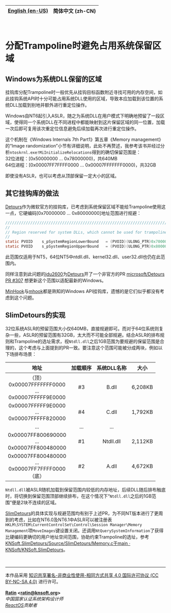 | [English (en-US)](./README.md) | **简体中文 (zh-CN)** |
| --- | --- |

&nbsp;

# 分配Trampoline时避免占用系统保留区域

## Windows为系统DLL保留的区域

挂钩库分配Trampoline时一般优先从挂钩目标函数附近寻找可用的内存空间，如此挂钩系统API时十分可能占用系统DLL使用的区域，导致本应加载到该位置的系统DLL加载到别地并额外进行重定位操作。

Windows自NT6起引入ASLR，随之为系统DLL在用户模式下明确地预留了一段区域，使得同一个系统DLL在不同进程中都能映射到这片保留区域的同一位置，加载一次后即可复用该次重定位信息避免后续加载再次进行重定位操作。

这个机制在《Windows Internals 7th Part1》第五章《Memory management》的“Image randomization”小节有详细说明，此处不再赘述，我参考该书并经过分析`ntoskrnl.exe!MiInitializeRelocations`得到的确切保留范围是：  
32位进程：[0x50000000 ... 0x78000000)，共640MB  
64位进程：[0x00007FF7FFFF0000 ... 0x00007FFFFFFF0000)，共32GB

即使没有ASLR，也可以考虑从顶部保留一定大小的区域。

## 其它挂钩库的做法

[Detours](https://github.com/microsoft/Detours)作为微软官方的挂钩库，已考虑到系统保留区域不能给Trampoline使用这一点，它硬编码[0x70000000 ... 0x80000000]地址范围进行规避：
```C
//////////////////////////////////////////////////////////////////////////////
//
// Region reserved for system DLLs, which cannot be used for trampolines.
//
static PVOID    s_pSystemRegionLowerBound   = (PVOID)(ULONG_PTR)0x70000000;
static PVOID    s_pSystemRegionUpperBound   = (PVOID)(ULONG_PTR)0x80000000;
```

此范围仅适用于NT5，64位NT5中ntdll.dll、kernel32.dll、user32.dll也仍在此范围内。

同样注意到此问题的[jdu2600](https://github.com/jdu2600)为[Detours](https://github.com/microsoft/Detours)开了一个非官方的PR [microsoft/Detours PR #307](https://github.com/microsoft/Detours/pull/307) 想更新这个范围以适配最新的Windows。

[MinHook](https://github.com/TsudaKageyu/minhook)与[mhook](https://github.com/martona/mhook)都是熟知的Windows API挂钩库，遗憾的是它们似乎都没有考虑到这个问题。

## SlimDetours的实现

32位系统ASLR的预留范围大小仅640MB，直接规避即可。而对于64位系统则复杂一些，ASLR的预留范围有32GB，太大而不可能全部规避。结合ASLR的排布规则和Trampoline的选址需求，视`Ntdll.dll`之后1GB范围为要规避的保留范围是合理的，这个考虑与上面提到的PR一致。要注意这个范围可能被分成两块，例如以下场排布场景：

| 地址 | 加载顺序 | 系统DLL名称 | 大小 |
| :---: | :---: | :---: | :---: |
| （顶）<br>0x00007FFFFFFF0000<br>...<br>0x00007FFFFF9E0000 | #3 | B.dll | 6,208KB |
| 0x00007FFFFF9E0000<br>...<br>0x00007FFFFF820000 | #4 | C.dll | 1,792KB |
| ... | ... | ... |
| 0x00007FF800690000<br>...<br>0x00007FF800480000 | #1 | Ntdll.dll | 2,112KB |
| 0x00007FF800480000<br>...<br>0x00007FF7FFFF0000<br>（底） | #2 | A.dll | 4,672KB |

`Ntdll.dll`被ASLR随机加载到保留范围内较低的内存地址，后续DLL随后排布触底时，将切换到保留范围顶部继续排布，在这个情况下“`Ntdll.dll`之后的1GB范围”便是2块不连续的区域。

[SlimDetours](https://github.com/KNSoft/KNSoft.SlimDetours)的具体实现与规避范围均有别于上述PR，为不同NT版本进行了更周到的考虑，比如在NT6.0及NT6.1中ASLR可以被注册表`HKLM\SYSTEM\CurrentControlSet\Control\Session Manager\Memory Management`项`MoveImages`键设置关闭。还调用`NtQuerySystemInformation`了获得比硬编码更确切的用户地址空间范围，协助约束Trampoline的选址，参考[KNSoft.SlimDetours/Source/SlimDetours/Memory.c于main · KNSoft/KNSoft.SlimDetours](../../../Source/SlimDetours/Memory.c)。

<br>
<hr>

本作品采用 [知识共享署名-非商业性使用-相同方式共享 4.0 国际许可协议 (CC BY-NC-SA 4.0)](http://creativecommons.org/licenses/by-nc-sa/4.0/) 进行许可。  
<br>
**[Ratin](https://github.com/RatinCN) &lt;[<ratin@knsoft.org>](mailto:ratin@knsoft.org)&gt;**  
*中国国家认证系统架构设计师*  
*[ReactOS](https://github.com/reactos/reactos)贡献者*
